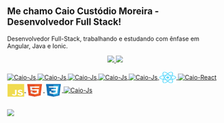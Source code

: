 ## Me chamo Caio Custódio Moreira - Desenvolvedor Full Stack!

Desenvolvedor Full-Stack, trabalhando e estudando com ênfase em Angular, Java e Ionic.

<div align="center">
  <a href="https://github.com/Caio246">
  <img height="180em" src="https://github-readme-stats.vercel.app/api?username=Caio246&show_icons=true&theme=dark&include_all_commits=true&count_private=true"/>
  <img height="180em" src="https://github-readme-stats.vercel.app/api/top-langs/?username=Caio246&layout=compact&langs_count=7&theme=dark"/>
</div>
  
  <div style="display: inline_block"><br>
  <img align="center" alt="Caio-Js" height="30" width="40" src="https://cdn.jsdelivr.net/gh/devicons/devicon/icons/java/java-original.svg">
  <img align="center" alt="Caio-Js" height="30" width="40" src="https://cdn.jsdelivr.net/gh/devicons/devicon/icons/spring/spring-original.svg">  
  <img align="center" alt="Caio-Js" height="30" width="40" src="https://cdn.jsdelivr.net/gh/devicons/devicon/icons/angularjs/angularjs-original.svg">
  <img align="center" alt="Caio-Js" height="30" width="40" src="https://cdn.jsdelivr.net/gh/devicons/devicon/icons/sass/sass-original.svg">
  <img align="center" alt="Caio-Js" height="30" width="40" src="https://cdn.jsdelivr.net/gh/devicons/devicon/icons/bootstrap/bootstrap-plain.svg">
  <img align="center" alt="Caio-React" height="30" width="40" src="https://raw.githubusercontent.com/devicons/devicon/master/icons/react/react-original.svg">
  <img align="center" alt="Caio-React" height="30" width="40" src="https://cdn.jsdelivr.net/gh/devicons/devicon/icons/typescript/typescript-original.svg">
  <img align="center" alt="Caio-Js" height="30" width="40" src="https://raw.githubusercontent.com/devicons/devicon/master/icons/javascript/javascript-plain.svg">
  <img align="center" alt="Caio-HTML" height="30" width="40" src="https://raw.githubusercontent.com/devicons/devicon/master/icons/html5/html5-original.svg">
  <img align="center" alt="Caio-CSS" height="30" width="40" src="https://raw.githubusercontent.com/devicons/devicon/master/icons/css3/css3-original.svg">
  <img align="center" alt="Caio-Js" height="30" width="40" src="https://cdn.jsdelivr.net/gh/devicons/devicon/icons/postgresql/postgresql-original.svg">
</div>
  
   ##
  
  <div> 
  <a href="https://www.linkedin.com/in/caio-custodio/" target="_blank"><img src="https://img.shields.io/badge/-LinkedIn-%230077B5?style=for-the-badge&logo=linkedin&logoColor=white" target="_blank"></a> 
 
</div>
